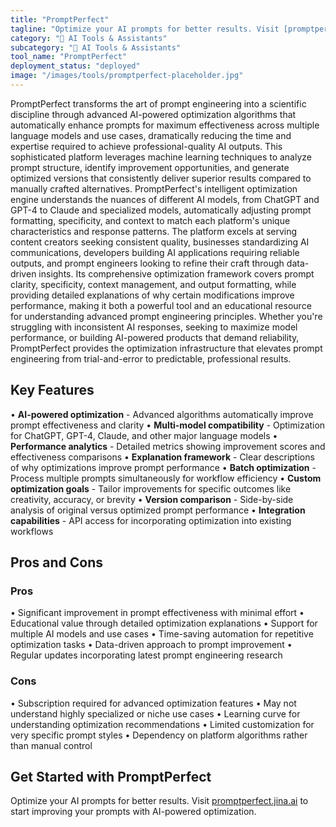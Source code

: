 ```yaml
---
title: "PromptPerfect"
tagline: "Optimize your AI prompts for better results. Visit [promptperfect.jina.ai](https://promptperfect.jina.ai) to start improving your prompts with AI-powe..."
category: "🤖 AI Tools & Assistants"
subcategory: "🤖 AI Tools & Assistants"
tool_name: "PromptPerfect"
deployment_status: "deployed"
image: "/images/tools/promptperfect-placeholder.jpg"
---
```

PromptPerfect transforms the art of prompt engineering into a scientific discipline through advanced AI-powered optimization algorithms that automatically enhance prompts for maximum effectiveness across multiple language models and use cases, dramatically reducing the time and expertise required to achieve professional-quality AI outputs. This sophisticated platform leverages machine learning techniques to analyze prompt structure, identify improvement opportunities, and generate optimized versions that consistently deliver superior results compared to manually crafted alternatives. PromptPerfect's intelligent optimization engine understands the nuances of different AI models, from ChatGPT and GPT-4 to Claude and specialized models, automatically adjusting prompt formatting, specificity, and context to match each platform's unique characteristics and response patterns. The platform excels at serving content creators seeking consistent quality, businesses standardizing AI communications, developers building AI applications requiring reliable outputs, and prompt engineers looking to refine their craft through data-driven insights. Its comprehensive optimization framework covers prompt clarity, specificity, context management, and output formatting, while providing detailed explanations of why certain modifications improve performance, making it both a powerful tool and an educational resource for understanding advanced prompt engineering principles. Whether you're struggling with inconsistent AI responses, seeking to maximize model performance, or building AI-powered products that demand reliability, PromptPerfect provides the optimization infrastructure that elevates prompt engineering from trial-and-error to predictable, professional results.

## Key Features

• **AI-powered optimization** - Advanced algorithms automatically improve prompt effectiveness and clarity
• **Multi-model compatibility** - Optimization for ChatGPT, GPT-4, Claude, and other major language models
• **Performance analytics** - Detailed metrics showing improvement scores and effectiveness comparisons
• **Explanation framework** - Clear descriptions of why optimizations improve prompt performance
• **Batch optimization** - Process multiple prompts simultaneously for workflow efficiency
• **Custom optimization goals** - Tailor improvements for specific outcomes like creativity, accuracy, or brevity
• **Version comparison** - Side-by-side analysis of original versus optimized prompt performance
• **Integration capabilities** - API access for incorporating optimization into existing workflows

## Pros and Cons

### Pros
• Significant improvement in prompt effectiveness with minimal effort
• Educational value through detailed optimization explanations
• Support for multiple AI models and use cases
• Time-saving automation for repetitive optimization tasks
• Data-driven approach to prompt improvement
• Regular updates incorporating latest prompt engineering research

### Cons
• Subscription required for advanced optimization features
• May not understand highly specialized or niche use cases
• Learning curve for understanding optimization recommendations
• Limited customization for very specific prompt styles
• Dependency on platform algorithms rather than manual control

## Get Started with PromptPerfect

Optimize your AI prompts for better results. Visit [promptperfect.jina.ai](https://promptperfect.jina.ai) to start improving your prompts with AI-powered optimization.